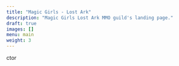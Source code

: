 ```yaml
---
title: "Magic Girls - Lost Ark"
description: "Magic Girls Lost Ark MMO guild's landing page."
draft: true
images: []
menu: main
weight: 3
---
```


ctor